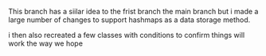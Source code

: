 This branch has a siilar idea to the frist branch the main branch but i made a large number of changes to support hashmaps as a data storage method.

i then also recreated a few classes with conditions to confirm things will work the way we hope

